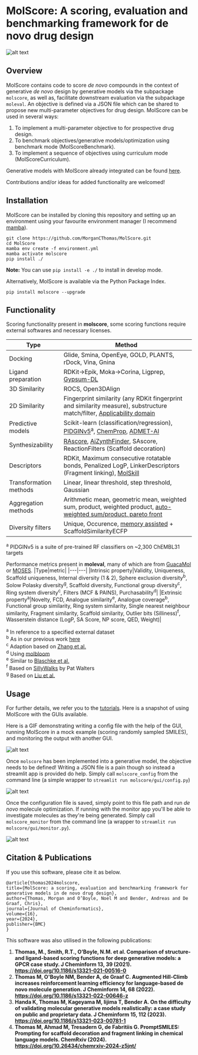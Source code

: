 # MolScore: A scoring, evaluation and benchmarking framework for de novo drug design
![alt text](https://github.com/MorganCThomas/MolScore/blob/v1.0/molscore/data/images/GraphAbv2.png?raw=True)
## Overview

MolScore contains code to score *de novo* compounds in the context of generative *de novo* design by generative models via the subpackage `molscore`, as well as, facilitate downstream evaluation via the subpackage `moleval`. An objective is defined via a JSON file which can be shared to propose new multi-parameter objectives for drug design. MolScore can be used in several ways:
1. To implement a multi-parameter objective to for prospective drug design.
2. To benchmark objectives/generative models/optimization using benchmark mode (MolScoreBenchmark).
3. To implement a sequence of objectives using curriculum mode (MolScoreCurriculum).

Generative models with MolScore already integrated can be found [here](https://github.com/MorganCThomas/MolScore_examples). 

Contributions and/or ideas for added functionality are welcomed!


## Installation
MolScore can be installed by cloning this repository and setting up an environment using your favourite environment manager (I recommend [mamba](https://github.com/conda-forge/miniforge#mambaforge)).

    git clone https://github.com/MorganCThomas/MolScore.git
    cd MolScore
    mamba env create -f environment.yml
    mamba activate molscore
    pip install ./

**Note:** You can use `pip install -e ./` to install in develop mode.

Alternatively, MolScore is available via the Python Package Index.

    pip install molscore --upgrade


## Functionality
Scoring functionality present in **molscore**, some scoring functions require external softwares and necessary licenses.  

|Type|Method|
|---|---|
|Docking|Glide, Smina, OpenEye, GOLD, PLANTS, rDock, Vina, Gnina|
|Ligand preparation|RDKit->Epik, Moka->Corina, Ligprep, [Gypsum-DL](https://jcheminf.biomedcentral.com/articles/10.1186/s13321-019-0358-3)|
|3D Similarity|ROCS, Open3DAlign|
|2D Similarity|Fingerprint similarity (any RDKit fingerprint and similarity measure), substructure match/filter, [Applicability domain](https://chemrxiv.org/engage/chemrxiv/article-details/625fc258bdc9c240d1dc12bb)|
|Predictive models|Scikit-learn (classification/regression), [PIDGINv5](https://zenodo.org/record/7547691#.ZCcLyo7MIhQ)<sup>a</sup>, [ChemProp](https://pubs.acs.org/doi/10.1021/acs.jcim.9b00237), [ADMET-AI](https://www.biorxiv.org/content/10.1101/2023.12.28.573531v1)|
|Synthesizability|[RAscore](https://pubs.rsc.org/en/content/articlelanding/2021/sc/d0sc05401a), [AiZynthFinder](https://jcheminf.biomedcentral.com/articles/10.1186/s13321-020-00472-1), SAscore, ReactionFilters (Scaffold decoration)|
|Descriptors|RDKit, Maximum consecutive rotatable bonds, Penalized LogP, LinkerDescriptors (Fragment linking), [MolSkill](https://doi.org/10.1038/s41467-023-42242-1)|
|Transformation methods|Linear, linear threshold, step threshold, Gaussian|
|Aggregation methods|Arithmetic mean, geometric mean, weighted sum, product, weighted product, [auto-weighted sum/product, pareto front](https://jcheminf.biomedcentral.com/articles/10.1186/s13321-021-00561-9)|
|Diversity filters|Unique, Occurence, [memory assisted](https://github.com/tblaschke/reinvent-memory) + ScaffoldSimilarityECFP|

<sup>a</sup> PIDGINv5 is a suite of pre-trained RF classifiers on ~2,300 ChEMBL31 targets
  
Performance metrics present in **moleval**, many of which are from [GuacaMol](https://pubs.acs.org/doi/10.1021/acs.jcim.8b00839) or [MOSES](https://www.frontiersin.org/articles/10.3389/fphar.2020.565644/full). 
|Type|metric|
|---|---|
|Intrinsic property|Validity, Uniqueness, Scaffold uniqueness, Internal diversity (1 & 2), Sphere exclusion diversity<sup>b</sup>, Solow Polasky diversity<sup>g</sup>, Scaffold diversity, Functional group diversity<sup>c</sup>, Ring system diversity<sup>c</sup>, Filters (MCF & PAINS), Purchasability<sup>d</sup>|
|Extrinsic property<sup>a</sup>|Novelty, FCD, Analogue similarity<sup>e</sup>, Analogue coverage<sup>b</sup>, Functional group similarity, Ring system similarity, Single nearest neighbour similarity, Fragment similarity, Scaffold similarity, Outlier bits (Silliness)<sup>f</sup>, Wasserstein distance (LogP, SA Score, NP score, QED, Weight)|

<sup>a</sup> In reference to a specified external dataset  
<sup>b</sup> As in our previous work [here](https://jcheminf.biomedcentral.com/articles/10.1186/s13321-021-00516-0)  
<sup>c</sup> Adaption based on [Zhang et al.](https://pubs.acs.org/doi/10.1021/acs.jcim.0c01328)  
<sup>d</sup> Using [molbloom](https://github.com/whitead/molbloom)  
<sup>e</sup> Similar to [Blaschke et al.](https://jcheminf.biomedcentral.com/articles/10.1186/s13321-020-00473-0)  
<sup>f</sup> Based on [SillyWalks](https://github.com/PatWalters/silly_walks) by Pat Walters  
<sup>g</sup> Based on [Liu et al.](https://jcheminf.biomedcentral.com/articles/10.1186/s13321-021-00561-9)


## Usage
For further details, we refer you to the [tutorials](tutorials). Here is a snapshot of using MolScore with the GUIs available.

Here is a GIF demonstrating writing a config file with the help of the GUI, running MolScore in a mock example (scoring randomly sampled SMILES), and monitoring the output with another GUI.

![alt text](https://github.com/MorganCThomas/MolScore/blob/v1.0/molscore/data/images/molscore_demo.gif)

Once `molscore` has been implemented into a generative model, the objective needs to be defined! Writing a JSON file is a pain though so instead a streamlit app is provided do help. Simply call `molscore_config` from the command line (a simple wrapper to `streamlit run molscore/gui/config.py`)

![alt text](https://github.com/MorganCThomas/MolScore/blob/v1.0/molscore/data/images/config_v1_albuterol.png?raw=True)

Once the configuration file is saved, simply point to this file path and run *de novo* molecule optimization. If running with the monitor app you'll be able to investigate molecules as they're being generated. Simply call `molscore_monitor` from the command line (a wrapper to `streamlit run molscore/gui/monitor.py`).

![alt text](https://github.com/MorganCThomas/MolScore/blob/v1.0/molscore/data/images/monitor_v1_5HT2A_main.png?raw=True)

## Citation & Publications
If you use this software, please cite it as below.

    @article{thomas2024molscore,
    title={MolScore: a scoring, evaluation and benchmarking framework for generative models in de novo drug design},
    author={Thomas, Morgan and O’Boyle, Noel M and Bender, Andreas and De Graaf, Chris},
    journal={Journal of Cheminformatics},
    volume={16},
    year={2024},
    publisher={BMC}
    }

This software was also utilised in the following publications:
1. **Thomas, M., Smith, R.T., O’Boyle, N.M. et al. Comparison of structure- and ligand-based scoring functions for deep generative models: a GPCR case study. J Cheminform 13, 39 (2021). https://doi.org/10.1186/s13321-021-00516-0**
2. **Thomas M, O'Boyle NM, Bender A, de Graaf C. Augmented Hill-Climb increases reinforcement learning efficiency for language-based de novo molecule generation. J Cheminform 14, 68 (2022).  https://doi.org/10.1186/s13321-022-00646-z**
3. **Handa K, Thomas M, Kageyama M, Iijima T, Bender A. On the difficulty of validating molecular generative models realistically: a case study on public and proprietary data. J Cheminform 15, 112 (2023). https://doi.org/10.1186/s13321-023-00781-1**
4. **Thomas M, Ahmad M, Tresadern G, de Fabritiis G. PromptSMILES: Prompting for scaffold decoration and fragment linking in chemical language models. ChemRxiv (2024). https://doi.org/10.26434/chemrxiv-2024-z5jnt/**
